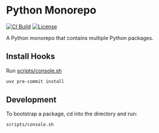 # Python Monorepo

[![CI Build](https://github.com/rcolfin/python/actions/workflows/ci.yml/badge.svg)](https://github.com/rcolfin/python/actions/workflows/ci.yml)
[![License](https://img.shields.io/github/license/rcolfin/python.svg)](https://github.com/rcolfin/python/blob/main/LICENSE)

A Python monorepo that contains multiple Python packages.

## Install Hooks

Run [scripts/console.sh](scripts/console.sh)

```sh
uvx pre-commit install
```

## Development

To bootstrap a package, cd into the directory and run:

```sh
scripts/console.sh
```

